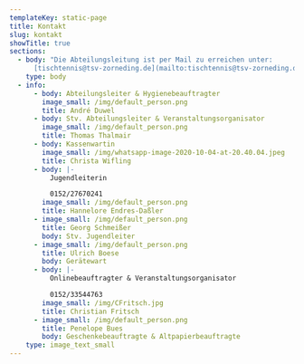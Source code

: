 ```yaml
---
templateKey: static-page
title: Kontakt
slug: kontakt
showTitle: true
sections:
  - body: "Die Abteilungsleitung ist per Mail zu erreichen unter:
      [tischtennis@tsv-zorneding.de](mailto:tischtennis@tsv-zorneding.de)"
    type: body
  - info:
      - body: Abteilungsleiter & Hygienebeauftragter
        image_small: /img/default_person.png
        title: André Duwel
      - body: Stv. Abteilungsleiter & Veranstaltungsorganisator
        image_small: /img/default_person.png
        title: Thomas Thalmair
      - body: Kassenwartin
        image_small: /img/whatsapp-image-2020-10-04-at-20.40.04.jpeg
        title: Christa Wifling
      - body: |-
          Jugendleiterin

          0152/27670241
        image_small: /img/default_person.png
        title: Hannelore Endres-Daßler
      - image_small: /img/default_person.png
        title: Georg Schmeißer
        body: Stv. Jugendleiter
      - image_small: /img/default_person.png
        title: Ulrich Boese
        body: Gerätewart
      - body: |-
          Onlinebeauftragter & Veranstaltungsorganisator

          0152/33544763
        image_small: /img/CFritsch.jpg
        title: Christian Fritsch
      - image_small: /img/default_person.png
        title: Penelope Bues
        body: Geschenkebeauftragte & Altpapierbeauftragte
    type: image_text_small
---
```

